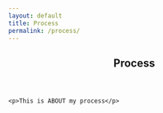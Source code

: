 ```yaml
---
layout: default
title: Process
permalink: /process/
---
```


<div class="home content">
<article>
	<header class="page-heading">
		<h1>Process</h1>
	</header>

	<p>This is ABOUT my process</p>
</article>


</div>